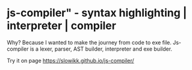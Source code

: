 # js-compiler" - syntax highlighting | interpreter | compiler
Why? Because I wanted to make the journey from code to exe file. Js-compiler is a lexer, parser, AST builder, interpreter and exe builder.

Try it on page https://slowikk.github.io/js-compiler/


